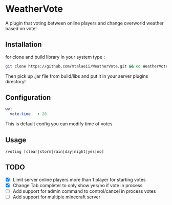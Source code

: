 # WeatherVote

A plugin that voting between online players and change overworld weather based on vote!


## Installation
for clone and build library in your system type :
```bash
git clone https://github.com/mtalaeii/WeatherVote.git && cd WeatherVote && gradlew build

```
Then pick up .jar file from build/libs and put it in your server plugins directory!

## Configuration
```yaml
wv:
  vote-time   : 20

```
This is default config you can modify time of votes

## Usage

```
/voting [clear|storm|rain|day|night|yes|no]
```

## TODO

- [x] Limit server online players more than 1 player for starting votes
- [x] Change Tab completer to only show yes/no if vote in process
- [ ] Add support for admin command to control/cancel in process votes
- [ ] Add support for multiple minecraft server